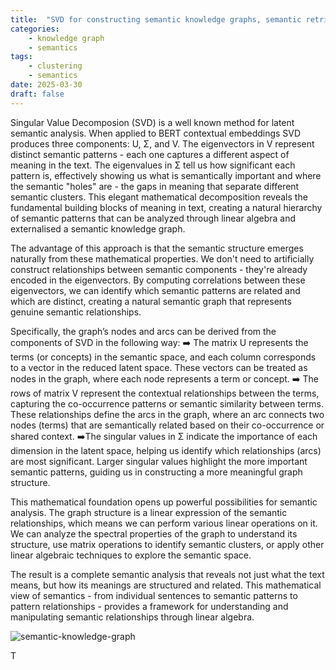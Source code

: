 ```yaml
---
title:  "SVD for constructing semantic knowledge graphs, semantic retrieval and reasoning"
categories: 
    - knowledge graph
    - semantics
tags: 
    - clustering
    - semantics
date: 2025-03-30
draft: false
---
```


Singular Value Decomposion (SVD) is a well known method for latent semantic analysis. When applied to BERT contextual embeddings SVD produces three components: U, Σ, and V. The eigenvectors in V represent distinct semantic patterns - each one captures a different aspect of meaning in the text. The eigenvalues in Σ tell us how significant each pattern is, effectively showing us what is semantically important and where the semantic "holes" are - the gaps in meaning that separate different semantic clusters. This elegant mathematical decomposition reveals the fundamental building blocks of meaning in text, creating a natural hierarchy of semantic patterns that can be analyzed through linear algebra and externalised a semantic knowledge graph.

The advantage of this approach is that the semantic structure emerges naturally from these mathematical properties. We don't need to artificially construct relationships between semantic components - they're already encoded in the eigenvectors. By computing correlations between these eigenvectors, we can identify which semantic patterns are related and which are distinct, creating a natural semantic graph that represents genuine semantic relationships.

Specifically, the graph’s nodes and arcs can be derived from the components of SVD in the following way:
➡️ The matrix U represents the terms (or concepts) in the semantic space, and each column corresponds to a vector in the reduced latent space. These vectors can be treated as nodes in the graph, where each node represents a term or concept. 
➡️ The rows of matrix V represent the contextual relationships between the terms, capturing the co-occurrence patterns or semantic similarity between terms. These relationships define the arcs in the graph, where an arc connects two nodes (terms) that are semantically related based on their co-occurrence or shared context.
➡️The singular values in Σ indicate the importance of each dimension in the latent space, helping us identify which relationships (arcs) are most significant. Larger singular values highlight the more important semantic patterns, guiding us in constructing a more meaningful graph structure.

This mathematical foundation opens up powerful possibilities for semantic analysis. The graph structure is a linear expression of the semantic relationships, which means we can perform various linear operations on it. We can analyze the spectral properties of the graph to understand its structure, use matrix operations to identify semantic clusters, or apply other linear algebraic techniques to explore the semantic space.

The result is a complete semantic analysis that reveals not just what the text means, but how its meanings are structured and related. This mathematical view of semantics - from individual sentences to semantic patterns to pattern relationships - provides a framework for understanding and manipulating semantic relationships through linear algebra.

![semantic-knowledge-graph](semantic_knowledge_graph.png)





T